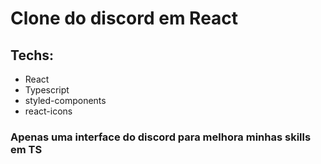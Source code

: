 # Clone do discord em React

## Techs:

- React
- Typescript
- styled-components
- react-icons

### Apenas uma interface do discord para melhora minhas skills em TS
